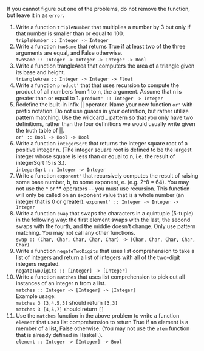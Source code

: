 If you cannot figure out one of the problems, do not remove the function, but leave it in as `error`.

1. Write a function `tripleNumber` that multiplies a number by 3 but only if that number is smaller than or equal to 100.  
   `tripleNumber :: Integer -> Integer`
1. Write a function `twoSame` that returns True if at least two of the three arguments are equal, and False otherwise.  
   `twoSame :: Integer -> Integer -> Integer -> Bool`
1. Write a function trangleArea that computers the area of a triangle given its base and height.  
   `triangleArea :: Integer -> Integer -> Float`
1. Write a function `product'` that that uses recursion to compute the product of all numbers from 1 to n, the argument. Assume that n is greater than or equal to 1.
   `product' :: Integer -> Integer` 
1. Redefine the built-in infix || operator. Name your new function `or'` with prefix notation. Do not use guards in your definition, but rather utilize pattern 
matching. Use the wildcard _ pattern so that you only have two definitions, rather than the four definitions we would usually write given the truth table of ||.  
   `or' :: Bool -> Bool -> Bool`
1. Write a function `integerSqrt` that returns the integer square root of a positive integer n. (The integer square root is defined to be the largest integer 
whose square is less than or equal to n, i.e. the result of integerSqrt 15 is 3.).  
   `integerSqrt :: Integer -> Integer`
1. Write a function `exponent'` that recursively computes the result of raising some base number, b, to some exponent, e. (e.g. 2^8 = 64). You may not use the 
^ or ** operators -- you must use recursion. This function will only be called on an exponent value that is a whole number (an integer that is 0 or greater).
   `exponent' :: Integer -> Integer -> Integer`
1. Write a function `swap` that swaps the characters in a quintuple (5-tuple) in the following way: the first element swaps with the last, the second swaps 
with the fourth, and the middle doesn't change. Only use pattern matching. You may not call any other functions.  
   `swap :: (Char, Char, Char, Char, Char) -> (Char, Char, Char, Char, Char)`
1. Write a function `negateTwoDigits` that uses list comprehension to take a list of integers and return a list of integers with all of the two-digit integers 
negated.  
   `negateTwoDigits :: [Integer] -> [Integer]`
1. Write a function `matches` that uses list comprehension to pick out all instances of an integer n from a list.  
`matches :: Integer -> [Integer] -> [Integer]`  
Example usage:  
`matches 3 [3,4,5,3]` should return `[3,3]`  
`matches 3 [4,5,7]` should return `[]`  
1. Use the `matches` function in the above problem to write a function `element` that uses list comprehension to return True if an element is a member of a list, 
False otherwise. (You may not use the `elem` function that is already defined in Haskell.).  
   `element :: Integer -> [Integer] -> Bool`
